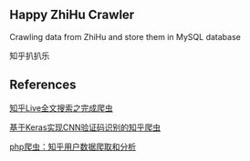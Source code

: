 ## Happy ZhiHu Crawler
Crawling data from ZhiHu and store them in MySQL database

知乎扒扒乐


## References
[知乎Live全文搜索之完成爬虫](https://mp.weixin.qq.com/s?__biz=MzA3NDk1NjI0OQ==&mid=2247483965&idx=1&sn=0bce11c6e66266058a3a4ef24133a93b&chksm=9f76ae8ba801279d32818434f1f4db8f67247152683eddcad5abca7f361d2d2d299f0f71da7e&mpshare=1&scene=1&srcid=0301z3ZgU4zU9SIyXD39w1op&key=2ef65d64aa785d78eb237e3b0b4b4a760852726190215300a5bcbe6f6e22e0c77f283eb8b9a2f40ccdebdbd2eac021100ca6f2b4e50662c11ef58dfbb9d4234689a4f012a3c98157d6ec088421d688cf&ascene=0&uin=OTMwMjA2Nzgy&devicetype=iMac+MacBookPro12%2C1+OSX+OSX+10.12.3+build(16D32)&version=12020110&nettype=WIFI&fontScale=100&pass_ticket=C35y3sh7BfApVGe1Tj0e%2FrcXPnb%2Bxqsvc8Tm2V1Mh2NA2xGhiMUh6WCtIhpU4AWr)

[基于Keras实现CNN验证码识别的知乎爬虫](https://mp.weixin.qq.com/s?__biz=MzA4NDEyMzc2Mw==&mid=2649677099&idx=2&sn=47b03ee9e8f241f55c0e3329e6bb11fa&chksm=87f67437b081fd212c409e66df5ccdb22db201307fe8da3e623f1ebda3fe5a4e45aee393af3f&mpshare=1&scene=1&srcid=03010CtQcMrnVO7CgViGlUky&key=2ef65d64aa785d785231dff83c58a280626a4d690fea346b4be3045578fad79603a2f6d96599f5c472faea06307c97d98c4ed50ff2ace1eedc3050d64d3dcbe465b630a79f9a2195c3fd058810bd8983&ascene=0&uin=OTMwMjA2Nzgy&devicetype=iMac+MacBookPro12%2C1+OSX+OSX+10.12.3+build(16D32)&version=12020110&nettype=WIFI&fontScale=100&pass_ticket=C35y3sh7BfApVGe1Tj0e%2FrcXPnb%2Bxqsvc8Tm2V1Mh2NA2xGhiMUh6WCtIhpU4AWr)

[php爬虫：知乎用户数据爬取和分析](https://mp.weixin.qq.com/s?__biz=MzAwNjMxMTA5Mw==&mid=2651340097&idx=1&sn=918e152c7d84c736eb673d07ecbedcbb&mpshare=1&scene=1&srcid=0301x4Roz1RmLZdhLFvHGnww&key=fab39f5e26c34be9d53b8aa6fda16ebae82546a4bf5e0b586fab2631d19b60c73d7644fdd8e959fa9a7579ef542632babd07c1249336df80883643b3aff4e2fb0cdb00f67426d7d934a51d8d5c1908c9&ascene=0&uin=OTMwMjA2Nzgy&devicetype=iMac+MacBookPro12%2C1+OSX+OSX+10.12.3+build(16D32)&version=12020110&nettype=WIFI&fontScale=100&pass_ticket=C35y3sh7BfApVGe1Tj0e%2FrcXPnb%2Bxqsvc8Tm2V1Mh2NA2xGhiMUh6WCtIhpU4AWr)